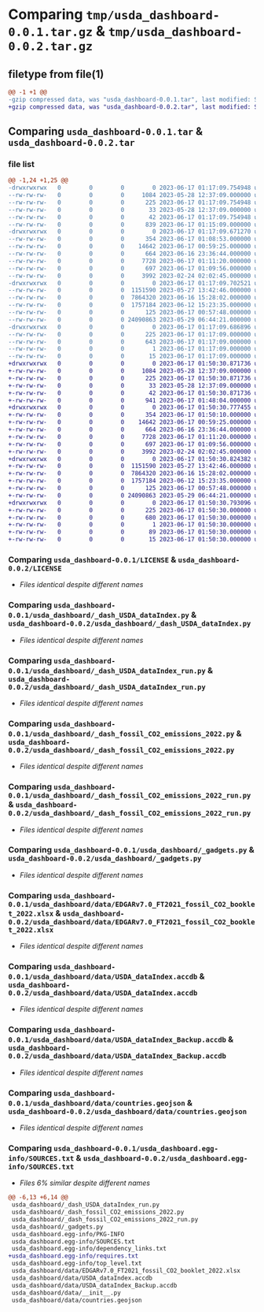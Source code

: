 # Comparing `tmp/usda_dashboard-0.0.1.tar.gz` & `tmp/usda_dashboard-0.0.2.tar.gz`

## filetype from file(1)

```diff
@@ -1 +1 @@
-gzip compressed data, was "usda_dashboard-0.0.1.tar", last modified: Sat Jun 17 01:17:09 2023, max compression
+gzip compressed data, was "usda_dashboard-0.0.2.tar", last modified: Sat Jun 17 01:50:30 2023, max compression
```

## Comparing `usda_dashboard-0.0.1.tar` & `usda_dashboard-0.0.2.tar`

### file list

```diff
@@ -1,24 +1,25 @@
-drwxrwxrwx   0        0        0        0 2023-06-17 01:17:09.754948 usda_dashboard-0.0.1/
--rw-rw-rw-   0        0        0     1084 2023-05-28 12:37:09.000000 usda_dashboard-0.0.1/LICENSE
--rw-rw-rw-   0        0        0      225 2023-06-17 01:17:09.754948 usda_dashboard-0.0.1/PKG-INFO
--rw-rw-rw-   0        0        0       33 2023-05-28 12:37:09.000000 usda_dashboard-0.0.1/README.md
--rw-rw-rw-   0        0        0       42 2023-06-17 01:17:09.754948 usda_dashboard-0.0.1/setup.cfg
--rw-rw-rw-   0        0        0      839 2023-06-17 01:15:09.000000 usda_dashboard-0.0.1/setup.py
-drwxrwxrwx   0        0        0        0 2023-06-17 01:17:09.671270 usda_dashboard-0.0.1/usda_dashboard/
--rw-rw-rw-   0        0        0      354 2023-06-17 01:08:53.000000 usda_dashboard-0.0.1/usda_dashboard/__init__.py
--rw-rw-rw-   0        0        0    14642 2023-06-17 00:59:25.000000 usda_dashboard-0.0.1/usda_dashboard/_dash_USDA_dataIndex.py
--rw-rw-rw-   0        0        0      664 2023-06-16 23:36:44.000000 usda_dashboard-0.0.1/usda_dashboard/_dash_USDA_dataIndex_run.py
--rw-rw-rw-   0        0        0     7728 2023-06-17 01:11:20.000000 usda_dashboard-0.0.1/usda_dashboard/_dash_fossil_CO2_emissions_2022.py
--rw-rw-rw-   0        0        0      697 2023-06-17 01:09:56.000000 usda_dashboard-0.0.1/usda_dashboard/_dash_fossil_CO2_emissions_2022_run.py
--rw-rw-rw-   0        0        0     3992 2023-02-24 02:02:45.000000 usda_dashboard-0.0.1/usda_dashboard/_gadgets.py
-drwxrwxrwx   0        0        0        0 2023-06-17 01:17:09.702521 usda_dashboard-0.0.1/usda_dashboard/data/
--rw-rw-rw-   0        0        0  1151590 2023-05-27 13:42:46.000000 usda_dashboard-0.0.1/usda_dashboard/data/EDGARv7.0_FT2021_fossil_CO2_booklet_2022.xlsx
--rw-rw-rw-   0        0        0  7864320 2023-06-16 15:28:02.000000 usda_dashboard-0.0.1/usda_dashboard/data/USDA_dataIndex.accdb
--rw-rw-rw-   0        0        0  1757184 2023-06-12 15:23:35.000000 usda_dashboard-0.0.1/usda_dashboard/data/USDA_dataIndex_Backup.accdb
--rw-rw-rw-   0        0        0      125 2023-06-17 00:57:48.000000 usda_dashboard-0.0.1/usda_dashboard/data/__init__.py
--rw-rw-rw-   0        0        0 24090863 2023-05-29 06:44:21.000000 usda_dashboard-0.0.1/usda_dashboard/data/countries.geojson
-drwxrwxrwx   0        0        0        0 2023-06-17 01:17:09.686896 usda_dashboard-0.0.1/usda_dashboard.egg-info/
--rw-rw-rw-   0        0        0      225 2023-06-17 01:17:09.000000 usda_dashboard-0.0.1/usda_dashboard.egg-info/PKG-INFO
--rw-rw-rw-   0        0        0      643 2023-06-17 01:17:09.000000 usda_dashboard-0.0.1/usda_dashboard.egg-info/SOURCES.txt
--rw-rw-rw-   0        0        0        1 2023-06-17 01:17:09.000000 usda_dashboard-0.0.1/usda_dashboard.egg-info/dependency_links.txt
--rw-rw-rw-   0        0        0       15 2023-06-17 01:17:09.000000 usda_dashboard-0.0.1/usda_dashboard.egg-info/top_level.txt
+drwxrwxrwx   0        0        0        0 2023-06-17 01:50:30.871736 usda_dashboard-0.0.2/
+-rw-rw-rw-   0        0        0     1084 2023-05-28 12:37:09.000000 usda_dashboard-0.0.2/LICENSE
+-rw-rw-rw-   0        0        0      225 2023-06-17 01:50:30.871736 usda_dashboard-0.0.2/PKG-INFO
+-rw-rw-rw-   0        0        0       33 2023-05-28 12:37:09.000000 usda_dashboard-0.0.2/README.md
+-rw-rw-rw-   0        0        0       42 2023-06-17 01:50:30.871736 usda_dashboard-0.0.2/setup.cfg
+-rw-rw-rw-   0        0        0      941 2023-06-17 01:48:04.000000 usda_dashboard-0.0.2/setup.py
+drwxrwxrwx   0        0        0        0 2023-06-17 01:50:30.777455 usda_dashboard-0.0.2/usda_dashboard/
+-rw-rw-rw-   0        0        0      354 2023-06-17 01:50:10.000000 usda_dashboard-0.0.2/usda_dashboard/__init__.py
+-rw-rw-rw-   0        0        0    14642 2023-06-17 00:59:25.000000 usda_dashboard-0.0.2/usda_dashboard/_dash_USDA_dataIndex.py
+-rw-rw-rw-   0        0        0      664 2023-06-16 23:36:44.000000 usda_dashboard-0.0.2/usda_dashboard/_dash_USDA_dataIndex_run.py
+-rw-rw-rw-   0        0        0     7728 2023-06-17 01:11:20.000000 usda_dashboard-0.0.2/usda_dashboard/_dash_fossil_CO2_emissions_2022.py
+-rw-rw-rw-   0        0        0      697 2023-06-17 01:09:56.000000 usda_dashboard-0.0.2/usda_dashboard/_dash_fossil_CO2_emissions_2022_run.py
+-rw-rw-rw-   0        0        0     3992 2023-02-24 02:02:45.000000 usda_dashboard-0.0.2/usda_dashboard/_gadgets.py
+drwxrwxrwx   0        0        0        0 2023-06-17 01:50:30.824382 usda_dashboard-0.0.2/usda_dashboard/data/
+-rw-rw-rw-   0        0        0  1151590 2023-05-27 13:42:46.000000 usda_dashboard-0.0.2/usda_dashboard/data/EDGARv7.0_FT2021_fossil_CO2_booklet_2022.xlsx
+-rw-rw-rw-   0        0        0  7864320 2023-06-16 15:28:02.000000 usda_dashboard-0.0.2/usda_dashboard/data/USDA_dataIndex.accdb
+-rw-rw-rw-   0        0        0  1757184 2023-06-12 15:23:35.000000 usda_dashboard-0.0.2/usda_dashboard/data/USDA_dataIndex_Backup.accdb
+-rw-rw-rw-   0        0        0      125 2023-06-17 00:57:48.000000 usda_dashboard-0.0.2/usda_dashboard/data/__init__.py
+-rw-rw-rw-   0        0        0 24090863 2023-05-29 06:44:21.000000 usda_dashboard-0.0.2/usda_dashboard/data/countries.geojson
+drwxrwxrwx   0        0        0        0 2023-06-17 01:50:30.793096 usda_dashboard-0.0.2/usda_dashboard.egg-info/
+-rw-rw-rw-   0        0        0      225 2023-06-17 01:50:30.000000 usda_dashboard-0.0.2/usda_dashboard.egg-info/PKG-INFO
+-rw-rw-rw-   0        0        0      680 2023-06-17 01:50:30.000000 usda_dashboard-0.0.2/usda_dashboard.egg-info/SOURCES.txt
+-rw-rw-rw-   0        0        0        1 2023-06-17 01:50:30.000000 usda_dashboard-0.0.2/usda_dashboard.egg-info/dependency_links.txt
+-rw-rw-rw-   0        0        0       89 2023-06-17 01:50:30.000000 usda_dashboard-0.0.2/usda_dashboard.egg-info/requires.txt
+-rw-rw-rw-   0        0        0       15 2023-06-17 01:50:30.000000 usda_dashboard-0.0.2/usda_dashboard.egg-info/top_level.txt
```

### Comparing `usda_dashboard-0.0.1/LICENSE` & `usda_dashboard-0.0.2/LICENSE`

 * *Files identical despite different names*

### Comparing `usda_dashboard-0.0.1/usda_dashboard/_dash_USDA_dataIndex.py` & `usda_dashboard-0.0.2/usda_dashboard/_dash_USDA_dataIndex.py`

 * *Files identical despite different names*

### Comparing `usda_dashboard-0.0.1/usda_dashboard/_dash_USDA_dataIndex_run.py` & `usda_dashboard-0.0.2/usda_dashboard/_dash_USDA_dataIndex_run.py`

 * *Files identical despite different names*

### Comparing `usda_dashboard-0.0.1/usda_dashboard/_dash_fossil_CO2_emissions_2022.py` & `usda_dashboard-0.0.2/usda_dashboard/_dash_fossil_CO2_emissions_2022.py`

 * *Files identical despite different names*

### Comparing `usda_dashboard-0.0.1/usda_dashboard/_dash_fossil_CO2_emissions_2022_run.py` & `usda_dashboard-0.0.2/usda_dashboard/_dash_fossil_CO2_emissions_2022_run.py`

 * *Files identical despite different names*

### Comparing `usda_dashboard-0.0.1/usda_dashboard/_gadgets.py` & `usda_dashboard-0.0.2/usda_dashboard/_gadgets.py`

 * *Files identical despite different names*

### Comparing `usda_dashboard-0.0.1/usda_dashboard/data/EDGARv7.0_FT2021_fossil_CO2_booklet_2022.xlsx` & `usda_dashboard-0.0.2/usda_dashboard/data/EDGARv7.0_FT2021_fossil_CO2_booklet_2022.xlsx`

 * *Files identical despite different names*

### Comparing `usda_dashboard-0.0.1/usda_dashboard/data/USDA_dataIndex.accdb` & `usda_dashboard-0.0.2/usda_dashboard/data/USDA_dataIndex.accdb`

 * *Files identical despite different names*

### Comparing `usda_dashboard-0.0.1/usda_dashboard/data/USDA_dataIndex_Backup.accdb` & `usda_dashboard-0.0.2/usda_dashboard/data/USDA_dataIndex_Backup.accdb`

 * *Files identical despite different names*

### Comparing `usda_dashboard-0.0.1/usda_dashboard/data/countries.geojson` & `usda_dashboard-0.0.2/usda_dashboard/data/countries.geojson`

 * *Files identical despite different names*

### Comparing `usda_dashboard-0.0.1/usda_dashboard.egg-info/SOURCES.txt` & `usda_dashboard-0.0.2/usda_dashboard.egg-info/SOURCES.txt`

 * *Files 6% similar despite different names*

```diff
@@ -6,13 +6,14 @@
 usda_dashboard/_dash_USDA_dataIndex_run.py
 usda_dashboard/_dash_fossil_CO2_emissions_2022.py
 usda_dashboard/_dash_fossil_CO2_emissions_2022_run.py
 usda_dashboard/_gadgets.py
 usda_dashboard.egg-info/PKG-INFO
 usda_dashboard.egg-info/SOURCES.txt
 usda_dashboard.egg-info/dependency_links.txt
+usda_dashboard.egg-info/requires.txt
 usda_dashboard.egg-info/top_level.txt
 usda_dashboard/data/EDGARv7.0_FT2021_fossil_CO2_booklet_2022.xlsx
 usda_dashboard/data/USDA_dataIndex.accdb
 usda_dashboard/data/USDA_dataIndex_Backup.accdb
 usda_dashboard/data/__init__.py
 usda_dashboard/data/countries.geojson
```

